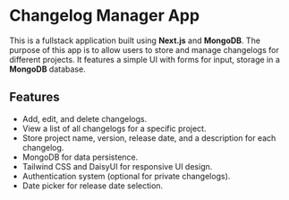# Changelog Manager App

This is a fullstack application built using **Next.js** and **MongoDB**. The purpose of this app is to allow users to store and manage changelogs for different projects. It features a simple UI with forms for input, storage in a **MongoDB** database.

## Features

- Add, edit, and delete changelogs.
- View a list of all changelogs for a specific project.
- Store project name, version, release date, and a description for each changelog.
- MongoDB for data persistence.
- Tailwind CSS and DaisyUI for responsive UI design.
- Authentication system (optional for private changelogs).
- Date picker for release date selection.


